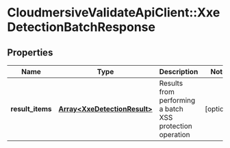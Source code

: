 # CloudmersiveValidateApiClient::XxeDetectionBatchResponse

## Properties
Name | Type | Description | Notes
------------ | ------------- | ------------- | -------------
**result_items** | [**Array&lt;XxeDetectionResult&gt;**](XxeDetectionResult.md) | Results from performing a batch XSS protection operation | [optional] 


